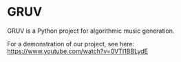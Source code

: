 # GRUV
GRUV is a Python project for algorithmic music generation.

For a demonstration of our project, see here: https://www.youtube.com/watch?v=0VTI1BBLydE
